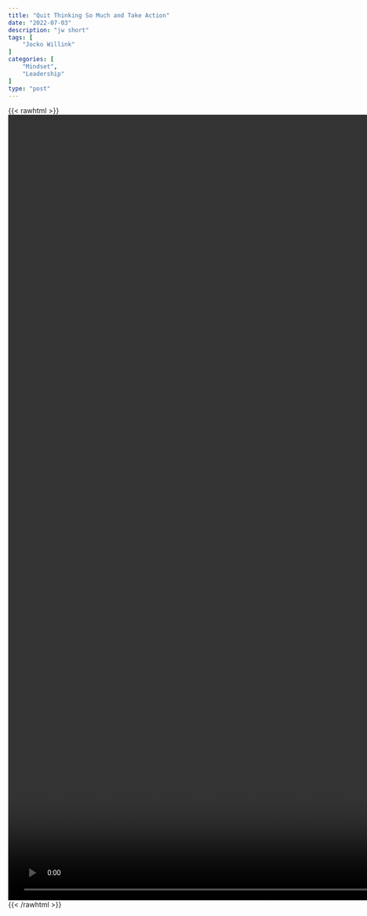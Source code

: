 ```yaml
---
title: "Quit Thinking So Much and Take Action"
date: "2022-07-03"
description: "jw short"
tags: [
    "Jocko Willink"
]
categories: [
    "Mindset",
    "Leadership"
]
type: "post"
---
```

{{< rawhtml >}}
    <video style="height:40vh;width:auto" overflow="hidden" controls>
        <source src="https://clips.dev00ps.com/Jocko/Quit%20Thinking%20So%20Much%20and%20Take%20Action.mp4" type="video/mp4"> 
    </video>
{{< /rawhtml >}}

